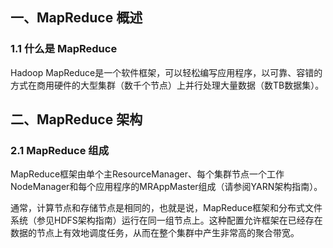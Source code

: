 

## 一、MapReduce 概述

### 1.1 什么是 MapReduce

Hadoop MapReduce是一个软件框架，可以轻松编写应用程序，以可靠、容错的方式在商用硬件的大型集群（数千个节点）上并行处理大量数据（数TB数据集）。





## 二、MapReduce 架构

### 2.1 MapReduce 组成

MapReduce框架由单个主ResourceManager、每个集群节点一个工作NodeManager和每个应用程序的MRAppMaster组成（请参阅YARN架构指南）。







通常，计算节点和存储节点是相同的，也就是说，MapReduce框架和分布式文件系统（参见HDFS架构指南）运行在同一组节点上。这种配置允许框架在已经存在数据的节点上有效地调度任务，从而在整个集群中产生非常高的聚合带宽。